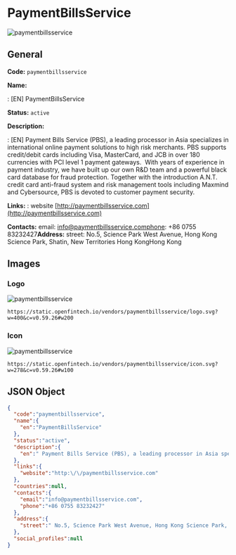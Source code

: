 
# PaymentBillsService 
![paymentbillsservice](https://static.openfintech.io/vendors/paymentbillsservice/logo.svg?w=400&c=v0.59.26#w200)  

## General 
 
**Code:** `paymentbillsservice` 
 
**Name:** 
 
:	[EN] PaymentBillsService 
 
**Status:** `active` 
 
**Description:** 
 
: [EN]  Payment Bills Service (PBS), a leading processor in Asia specializes in international online payment solutions to high risk merchants. PBS supports credit/debit cards including Visa, MasterCard, and JCB in over 180 currencies with PCI level 1 payment gateways.  With years of experience in payment industry, we have built up our own R&D team and a powerful black card database for fraud protection. Together with the introduction A.N.T. credit card anti-fraud system and risk management tools including Maxmind and Cybersource, PBS is devoted to customer payment security.  
 
**Links:** 
: website [http://paymentbillsservice.com](http://paymentbillsservice.com) 
 
**Contacts:** 
email: info@paymentbillsservice.comphone: +86 0755 83232427**Address:** 
street:  No.5, Science Park West Avenue, Hong Kong Science Park, Shatin, New Territories Hong KongHong Kong  

## Images 

### Logo 
 
![paymentbillsservice](https://static.openfintech.io/vendors/paymentbillsservice/logo.svg?w=400&c=v0.59.26#w200)  

```
https://static.openfintech.io/vendors/paymentbillsservice/logo.svg?w=400&c=v0.59.26#w200
```  

### Icon 
 
![paymentbillsservice](https://static.openfintech.io/vendors/paymentbillsservice/icon.svg?w=278&c=v0.59.26#w100)  

```
https://static.openfintech.io/vendors/paymentbillsservice/icon.svg?w=278&c=v0.59.26#w100
```  

## JSON Object 

```json
{
  "code":"paymentbillsservice",
  "name":{
    "en":"PaymentBillsService"
  },
  "status":"active",
  "description":{
    "en":" Payment Bills Service (PBS), a leading processor in Asia specializes in international online payment solutions to high risk merchants. PBS supports credit\/debit cards including Visa, MasterCard, and JCB in over 180 currencies with PCI level 1 payment gateways.\u00a0 With years of experience in payment industry, we have built up our own R&D team and a powerful black card database for fraud protection. Together with the introduction A.N.T. credit card anti-fraud system and risk management tools including Maxmind and Cybersource, PBS is devoted to customer payment security. "
  },
  "links":{
    "website":"http:\/\/paymentbillsservice.com"
  },
  "countries":null,
  "contacts":{
    "email":"info@paymentbillsservice.com",
    "phone":"+86 0755 83232427"
  },
  "address":{
    "street":" No.5, Science Park West Avenue, Hong Kong Science Park, Shatin, New Territories Hong KongHong Kong "
  },
  "social_profiles":null
}
```  
